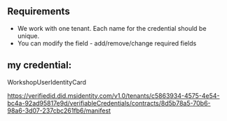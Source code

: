 ## Requirements
- We work with one tenant. Each name for the credential should be unique.
- You can modify the field - add/remove/change required fields



## my credential:
WorkshopUserIdentityCard

https://verifiedid.did.msidentity.com/v1.0/tenants/c5863934-4575-4e54-bc4a-92ad95817e9d/verifiableCredentials/contracts/8d5b78a5-70b6-98a6-3d07-237cbc261fb6/manifest